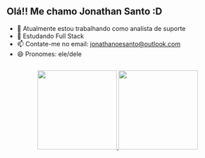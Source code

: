 ## Olá!! Me chamo Jonathan Santo :D


- 🔭 Atualmente estou trabalhando como analista de suporte
- 🌱 Estudando Full Stack
- 📫 Contate-me no email: jonathanoesanto@outlook.com
- 😄 Pronomes: ele/dele

##

<div align="center">
  <a href="https://github.com/jonathansanto">
  <img height="180em" src="https://github-readme-stats.vercel.app/api?username=jonathansanto&show_icons=true&theme=dark&include_all_commits=true&count_private=true"/>
  <img height="180em" src="https://github-readme-stats.vercel.app/api/top-langs/?username=jonathansanto&layout=compact&langs_count=7&theme=dark"/>
</div>
  
 ##
  
